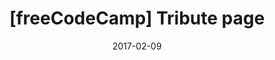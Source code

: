 ---
title:  "[freeCodeCamp] Tribute page"
date:   2017-02-09
demo_url: /assets/demos/tribute-page/
---